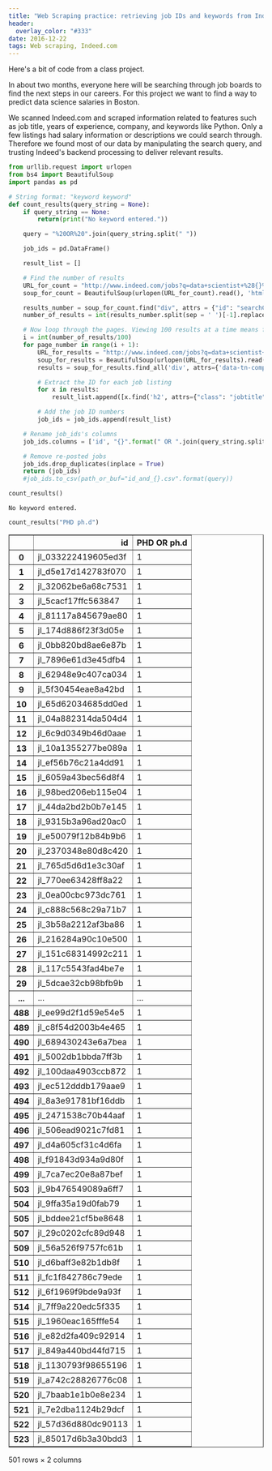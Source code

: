 ```yaml
---
title: "Web Scraping practice: retrieving job IDs and keywords from Indeed.com"
header:
  overlay_color: "#333"
date: 2016-12-22
tags: Web scraping, Indeed.com
---
```


Here's a bit of code from a class project.

In about two months, everyone here will be searching through job boards to find the next steps in our careers. For this project we want to find a way to predict data science salaries in Boston.

We scanned Indeed.com and scraped information related to features such as job title, years of experience, company, and keywords like Python. Only a few listings had salary information or descriptions we could search through. Therefore we found most of our data by manipulating the search query, and trusting Indeed's backend processing to deliver relevant results.

```python
from urllib.request import urlopen
from bs4 import BeautifulSoup
import pandas as pd
```


```python
# String format: "keyword keyword"
def count_results(query_string = None):
    if query_string == None:
        return(print("No keyword entered."))

    query = "%20OR%20".join(query_string.split(" "))

    job_ids = pd.DataFrame()

    result_list = []

    # Find the number of results
    URL_for_count = "http://www.indeed.com/jobs?q=data+scientist+%28{}%29&l=Boston".format(query)
    soup_for_count = BeautifulSoup(urlopen(URL_for_count).read(), 'html.parser')

    results_number = soup_for_count.find("div", attrs = {"id": "searchCount"}).text
    number_of_results = int(results_number.split(sep = ' ')[-1].replace(',', ''))

    # Now loop through the pages. Viewing 100 results at a time means fewer page refreshes.
    i = int(number_of_results/100)
    for page_number in range(i + 1):
        URL_for_results = "http://www.indeed.com/jobs?q=data+scientist+%28{}%29&l=Boston&limit=100&start={}".format(query, str(100 * page_number))
        soup_for_results = BeautifulSoup(urlopen(URL_for_results).read(), 'html.parser')
        results = soup_for_results.find_all('div', attrs={'data-tn-component': 'organicJob'})

        # Extract the ID for each job listing
        for x in results:
            result_list.append([x.find('h2', attrs={"class": "jobtitle"})['id'], 1])

        # Add the job ID numbers
        job_ids = job_ids.append(result_list)

    # Rename job_ids's columns
    job_ids.columns = ['id', "{}".format(" OR ".join(query_string.split(" ")))]

    # Remove re-posted jobs
    job_ids.drop_duplicates(inplace = True)
    return (job_ids)
    #job_ids.to_csv(path_or_buf="id_and_{}.csv".format(query))
```


```python
count_results()
```

    No keyword entered.



```python
count_results("PHD ph.d")
```




<div>
<table border="1" class="dataframe">
  <thead>
    <tr style="text-align: right;">
      <th></th>
      <th>id</th>
      <th>PHD OR ph.d</th>
    </tr>
  </thead>
  <tbody>
    <tr>
      <th>0</th>
      <td>jl_033222419605ed3f</td>
      <td>1</td>
    </tr>
    <tr>
      <th>1</th>
      <td>jl_d5e17d142783f070</td>
      <td>1</td>
    </tr>
    <tr>
      <th>2</th>
      <td>jl_32062be6a68c7531</td>
      <td>1</td>
    </tr>
    <tr>
      <th>3</th>
      <td>jl_5cacf17ffc563847</td>
      <td>1</td>
    </tr>
    <tr>
      <th>4</th>
      <td>jl_81117a845679ae80</td>
      <td>1</td>
    </tr>
    <tr>
      <th>5</th>
      <td>jl_174d886f23f3d05e</td>
      <td>1</td>
    </tr>
    <tr>
      <th>6</th>
      <td>jl_0bb820bd8ae6e87b</td>
      <td>1</td>
    </tr>
    <tr>
      <th>7</th>
      <td>jl_7896e61d3e45dfb4</td>
      <td>1</td>
    </tr>
    <tr>
      <th>8</th>
      <td>jl_62948e9c407ca034</td>
      <td>1</td>
    </tr>
    <tr>
      <th>9</th>
      <td>jl_5f30454eae8a42bd</td>
      <td>1</td>
    </tr>
    <tr>
      <th>10</th>
      <td>jl_65d62034685dd0ed</td>
      <td>1</td>
    </tr>
    <tr>
      <th>11</th>
      <td>jl_04a882314da504d4</td>
      <td>1</td>
    </tr>
    <tr>
      <th>12</th>
      <td>jl_6c9d0349b46d0aae</td>
      <td>1</td>
    </tr>
    <tr>
      <th>13</th>
      <td>jl_10a1355277be089a</td>
      <td>1</td>
    </tr>
    <tr>
      <th>14</th>
      <td>jl_ef56b76c21a4dd91</td>
      <td>1</td>
    </tr>
    <tr>
      <th>15</th>
      <td>jl_6059a43bec56d8f4</td>
      <td>1</td>
    </tr>
    <tr>
      <th>16</th>
      <td>jl_98bed206eb115e04</td>
      <td>1</td>
    </tr>
    <tr>
      <th>17</th>
      <td>jl_44da2bd2b0b7e145</td>
      <td>1</td>
    </tr>
    <tr>
      <th>18</th>
      <td>jl_9315b3a96ad20ac0</td>
      <td>1</td>
    </tr>
    <tr>
      <th>19</th>
      <td>jl_e50079f12b84b9b6</td>
      <td>1</td>
    </tr>
    <tr>
      <th>20</th>
      <td>jl_2370348e80d8c420</td>
      <td>1</td>
    </tr>
    <tr>
      <th>21</th>
      <td>jl_765d5d6d1e3c30af</td>
      <td>1</td>
    </tr>
    <tr>
      <th>22</th>
      <td>jl_770ee63428ff8a22</td>
      <td>1</td>
    </tr>
    <tr>
      <th>23</th>
      <td>jl_0ea00cbc973dc761</td>
      <td>1</td>
    </tr>
    <tr>
      <th>24</th>
      <td>jl_c888c568c29a71b7</td>
      <td>1</td>
    </tr>
    <tr>
      <th>25</th>
      <td>jl_3b58a2212af3ba86</td>
      <td>1</td>
    </tr>
    <tr>
      <th>26</th>
      <td>jl_216284a90c10e500</td>
      <td>1</td>
    </tr>
    <tr>
      <th>27</th>
      <td>jl_151c68314992c211</td>
      <td>1</td>
    </tr>
    <tr>
      <th>28</th>
      <td>jl_117c5543fad4be7e</td>
      <td>1</td>
    </tr>
    <tr>
      <th>29</th>
      <td>jl_5dcae32cb98bfb9b</td>
      <td>1</td>
    </tr>
    <tr>
      <th>...</th>
      <td>...</td>
      <td>...</td>
    </tr>
    <tr>
      <th>488</th>
      <td>jl_ee99d2f1d59e54e5</td>
      <td>1</td>
    </tr>
    <tr>
      <th>489</th>
      <td>jl_c8f54d2003b4e465</td>
      <td>1</td>
    </tr>
    <tr>
      <th>490</th>
      <td>jl_689430243e6a7bea</td>
      <td>1</td>
    </tr>
    <tr>
      <th>491</th>
      <td>jl_5002db1bbda7ff3b</td>
      <td>1</td>
    </tr>
    <tr>
      <th>492</th>
      <td>jl_100daa4903ccb872</td>
      <td>1</td>
    </tr>
    <tr>
      <th>493</th>
      <td>jl_ec512dddb179aae9</td>
      <td>1</td>
    </tr>
    <tr>
      <th>494</th>
      <td>jl_8a3e91781bf16ddb</td>
      <td>1</td>
    </tr>
    <tr>
      <th>495</th>
      <td>jl_2471538c70b44aaf</td>
      <td>1</td>
    </tr>
    <tr>
      <th>496</th>
      <td>jl_506ead9021c7fd81</td>
      <td>1</td>
    </tr>
    <tr>
      <th>497</th>
      <td>jl_d4a605cf31c4d6fa</td>
      <td>1</td>
    </tr>
    <tr>
      <th>498</th>
      <td>jl_f91843d934a9d80f</td>
      <td>1</td>
    </tr>
    <tr>
      <th>499</th>
      <td>jl_7ca7ec20e8a87bef</td>
      <td>1</td>
    </tr>
    <tr>
      <th>503</th>
      <td>jl_9b476549089a6ff7</td>
      <td>1</td>
    </tr>
    <tr>
      <th>504</th>
      <td>jl_9ffa35a19d0fab79</td>
      <td>1</td>
    </tr>
    <tr>
      <th>505</th>
      <td>jl_bddee21cf5be8648</td>
      <td>1</td>
    </tr>
    <tr>
      <th>507</th>
      <td>jl_29c0202cfc89d948</td>
      <td>1</td>
    </tr>
    <tr>
      <th>509</th>
      <td>jl_56a526f9757fc61b</td>
      <td>1</td>
    </tr>
    <tr>
      <th>510</th>
      <td>jl_d6baff3e82b1db8f</td>
      <td>1</td>
    </tr>
    <tr>
      <th>511</th>
      <td>jl_fc1f842786c79ede</td>
      <td>1</td>
    </tr>
    <tr>
      <th>512</th>
      <td>jl_6f1969f9bde9a93f</td>
      <td>1</td>
    </tr>
    <tr>
      <th>514</th>
      <td>jl_7ff9a220edc5f335</td>
      <td>1</td>
    </tr>
    <tr>
      <th>515</th>
      <td>jl_1960eac165fffe54</td>
      <td>1</td>
    </tr>
    <tr>
      <th>516</th>
      <td>jl_e82d2fa409c92914</td>
      <td>1</td>
    </tr>
    <tr>
      <th>517</th>
      <td>jl_849a440bd44fd715</td>
      <td>1</td>
    </tr>
    <tr>
      <th>518</th>
      <td>jl_1130793f98655196</td>
      <td>1</td>
    </tr>
    <tr>
      <th>519</th>
      <td>jl_a742c28826776c08</td>
      <td>1</td>
    </tr>
    <tr>
      <th>520</th>
      <td>jl_7baab1e1b0e8e234</td>
      <td>1</td>
    </tr>
    <tr>
      <th>521</th>
      <td>jl_7e2dba1124b29dcf</td>
      <td>1</td>
    </tr>
    <tr>
      <th>522</th>
      <td>jl_57d36d880dc90113</td>
      <td>1</td>
    </tr>
    <tr>
      <th>523</th>
      <td>jl_85017d6b3a30bdd3</td>
      <td>1</td>
    </tr>
  </tbody>
</table>
<p>501 rows × 2 columns</p>
</div>




```python

```
